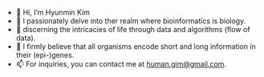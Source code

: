 - 👋 Hi, I’m Hyunmin Kim 
- 👀 I passionately delve into ther realm where bioinformatics is biology. 
- 🌱 discerning the intricacies of life through data and algorithms (flow of data).
- 💞️ I firmly believe that all organisms encode short and long information in their (epi-)genes. 
- 📫 For inquiries, you can contact me at human.gim@gmail.com.

<!---
hmgene/hmgene is a ✨ special ✨ repository because its `README.md` (this file) appears on your GitHub profile.
You can click the Preview link to take a look at your changes.
--->

